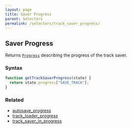 ```yaml
---
layout: page
title: Saver Progress
parent: Selectors
permalink: /selectors/track_saver_progress/
---
```


## Saver Progress

Returns [`Progress`](../External/progress.js) describing the progress of the track saver.

### Syntax

```js
function getTrackSaverProgress(state) {
  return state.progress["SAVE_TRACK"];
}
```

### Related

- [autosave_progress](./autosave_progress.md)
- [track_loader_progress](./track_loader_progress.md)
- [track_saver_in_progress](./track_saver_in_progress.md)

